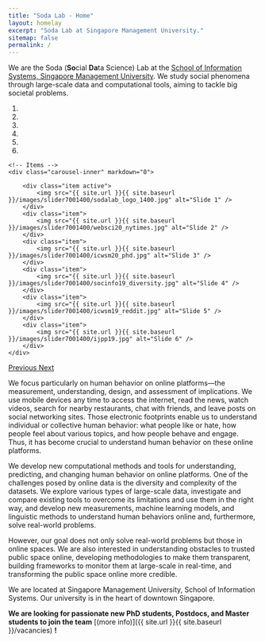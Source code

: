 ```yaml
---
title: "Soda Lab - Home"
layout: homelay
excerpt: "Soda Lab at Singapore Management University."
sitemap: false
permalink: /
---
```


We are the Soda (**So**cial **Da**ta Science) Lab at the [School of Information Systems, Singapore Management University](http://sis.smu.edu.sg). 
We study social phenomena through large-scale data and computational tools, aiming to tackle big societal problems.

<div markdown="0" id="carousel" class="carousel slide" data-ride="carousel" data-interval="5000" data-pause="hover" >
    <!-- Menu -->
    <ol class="carousel-indicators">
        <li data-target="#carousel" data-slide-to="0" class="active"></li>
        <li data-target="#carousel" data-slide-to="1"></li>
        <li data-target="#carousel" data-slide-to="2"></li>
        <li data-target="#carousel" data-slide-to="3"></li>
        <li data-target="#carousel" data-slide-to="4"></li>
        <li data-target="#carousel" data-slide-to="5"></li>
    </ol>

    <!-- Items -->
    <div class="carousel-inner" markdown="0">

        <div class="item active">
            <img src="{{ site.url }}{{ site.baseurl }}/images/slider7001400/sodalab_logo_1400.jpg" alt="Slide 1" />
        </div>
        <div class="item">
            <img src="{{ site.url }}{{ site.baseurl }}/images/slider7001400/websci20_nytimes.jpg" alt="Slide 2" />
        </div>
        <div class="item">
            <img src="{{ site.url }}{{ site.baseurl }}/images/slider7001400/icwsm20_phd.jpg" alt="Slide 3" />
        </div>
        <div class="item">
            <img src="{{ site.url }}{{ site.baseurl }}/images/slider7001400/socinfo19_diversity.jpg" alt="Slide 4" />
        </div>
        <div class="item">
            <img src="{{ site.url }}{{ site.baseurl }}/images/slider7001400/icwsm19_reddit.jpg" alt="Slide 5" />
        </div>
        <div class="item">
            <img src="{{ site.url }}{{ site.baseurl }}/images/slider7001400/ijpp19.jpg" alt="Slide 6" />
        </div>       
    </div>
  <a class="left carousel-control" href="#carousel" role="button" data-slide="prev">
    <span class="glyphicon glyphicon-chevron-left" aria-hidden="true"></span>
    <span class="sr-only">Previous</span>
  </a>
  <a class="right carousel-control" href="#carousel" role="button" data-slide="next">
    <span class="glyphicon glyphicon-chevron-right" aria-hidden="true"></span>
    <span class="sr-only">Next</span>
  </a>
</div>

We focus particularly on human behavior on online platforms—the measurement, understanding, design, and assessment of implications.
We use mobile devices any time to access the internet, read the news, watch videos, search for nearby restaurants, chat with friends, and leave posts on social networking sites. Those electronic footprints enable us to understand individual or collective human behavior: what people like or hate, how people feel about various topics, and how people behave and engage. Thus, it has become crucial to understand human behavior on these online platforms.

We develop new computational methods and tools for understanding, predicting, and changing human behavior on online platforms. One of the challenges posed by online data is the diversity and complexity of the datasets. We explore various types of large-scale data, investigate and compare existing tools to overcome its limitations and use them in the right way, and develop new measurements, machine learning models, and linguistic methods to understand human behaviors online and, furthermore, solve real-world problems.

However, our goal does not only solve real-world problems but those in online spaces. 
We are also interested in understanding obstacles to trusted public space online, developing methodologies to make them transparent, building frameworks to monitor them at large-scale in real-time, and transforming the public space online more credible.

We are located at Singapore Management University, School of Information Systems. Our university is in the heart of downtown Singapore.

 **We are  looking for passionate new PhD students, Postdocs, and Master students to join the team** [(more info)]({{ site.url }}{{ site.baseurl }}/vacancies) **!**

<!-- 
We are grateful for funding from Leiden University, [NWO](www.nwo.nl) ([Vidi talent scheme](http://www.nwo.nl/en/research-and-results/programmes/Talent+Scheme) and the [Frontiers in Nanoscience program](https://www.universiteitleiden.nl/en/research/research-projects/science/frontiers-of-nanoscience-nanofront)), and from an [ERC starting grant](https://erc.europa.eu/funding/starting-grants).

<figure class="fourth">
  <img src="{{ site.url }}{{ site.baseurl }}/images/logopic/Logo_Leiden.jpg" style="width: 210px">
  <img src="{{ site.url }}{{ site.baseurl }}/images/logopic/Logo_Nanofront.jpg" style="width: 110px">
  <img src="{{ site.url }}{{ site.baseurl }}/images/logopic/Logo_NWO.jpg" style="width: 120px">
  <img src="{{ site.url }}{{ site.baseurl }}/images/logopic/Logo_ERC.jpg" style="width: 110px">
</figure> -->

